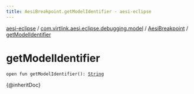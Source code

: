 ```yaml
---
title: AesiBreakpoint.getModelIdentifier - aesi-eclipse
---
```


[aesi-eclipse](../../index.html) / [com.virtlink.aesi.eclipse.debugging.model](../index.html) / [AesiBreakpoint](index.html) / [getModelIdentifier](.)

# getModelIdentifier

`open fun getModelIdentifier(): `[`String`](https://kotlinlang.org/api/latest/jvm/stdlib/kotlin/-string/index.html)

{@inheritDoc}

